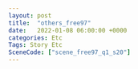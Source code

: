 ```yaml
---
layout: post
title:  "others_free97"
date:   2022-01-08 06:00:00 +0000
categories: Etc
Tags: Story Etc
SceneCode: ["scene_free97_q1_s20"]
---
```


